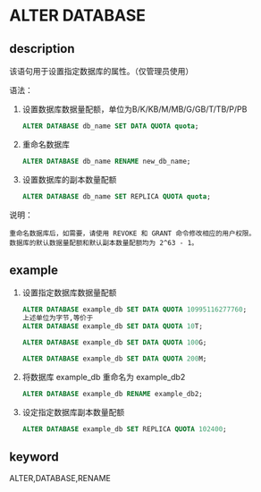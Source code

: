 # ALTER DATABASE

## description

该语句用于设置指定数据库的属性。（仅管理员使用）

语法：

1. 设置数据库数据量配额，单位为B/K/KB/M/MB/G/GB/T/TB/P/PB

    ```sql
    ALTER DATABASE db_name SET DATA QUOTA quota;
    ```

2. 重命名数据库

    ```sql
    ALTER DATABASE db_name RENAME new_db_name;
    ```

3. 设置数据库的副本数量配额

    ```sql
    ALTER DATABASE db_name SET REPLICA QUOTA quota;
    ```

说明：

```plain text
重命名数据库后，如需要，请使用 REVOKE 和 GRANT 命令修改相应的用户权限。
数据库的默认数据量配额和默认副本数量配额均为 2^63 - 1。
```

## example

1. 设置指定数据库数据量配额

    ```SQL
    ALTER DATABASE example_db SET DATA QUOTA 10995116277760;
    上述单位为字节,等价于
    ALTER DATABASE example_db SET DATA QUOTA 10T;

    ALTER DATABASE example_db SET DATA QUOTA 100G;

    ALTER DATABASE example_db SET DATA QUOTA 200M;
    ```

2. 将数据库 example_db 重命名为 example_db2

    ```SQL
    ALTER DATABASE example_db RENAME example_db2;
    ```

3. 设定指定数据库副本数量配额

    ```SQL
    ALTER DATABASE example_db SET REPLICA QUOTA 102400;
    ```

## keyword

ALTER,DATABASE,RENAME
